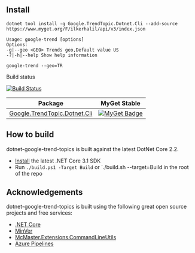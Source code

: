 ## Install

```
dotnet tool install -g Google.TrendTopic.Dotnet.Cli --add-source https://www.myget.org/F/ilkerhalil/api/v3/index.json
```
```
Usage: google-trend [options]
Options:
-g|--geo <GEO> Trends geo,Default value US
-?|-h|--help Show help information

google-trend --geo=TR
```
Build status
    
[![Build Status](https://dev.azure.com/ilkerhalil/dotnet-google-trend-topics/_apis/build/status/ilkerhalil.dotnet-google-trend-topics?branchName=development)](https://dev.azure.com/ilkerhalil/dotnet-google-trend-topics/_build/latest?definitionId=5&branchName=development)


| Package | MyGet Stable | 
| ------- | ------------ | 
| [Google.TrendTopic.Dotnet.Cli](https://www.myget.org/feed/ilkerhalil/package/nuget/Google.TrendTopic.Dotnet.Cli) | [![MyGet Badge](https://shields.io/myget/ilkerhalil/v/Google.TrendTopic.Dotnet.Cli)](https://www.myget.org/feed/ilkerhalil/package/nuget/Google.TrendTopic.Dotnet.Cli)

## How to build

dotnet-google-trend-topics is built against the latest DotNet Core 2.2.

-   [Install](https://www.microsoft.com/net/download/core#/current)  the latest .NET Core 3.1 SDK
-   Run  `./build.ps1 -Target Build`  or  `./build.sh --target=Build  in the root of the repo

## Acknowledgements
dotnet-google-trend-topics is built using the following great open source projects and free services:

* [.NET Core](https://github.com/dotnet/core)
* [MinVer](https://github.com/adamralph/minver)
* [McMaster.Extensions.CommandLineUtils](https://github.com/natemcmaster/CommandLineUtils)
* [Azure Pipelines
](https://azure.microsoft.com/tr-tr/services/devops/pipelines//)

